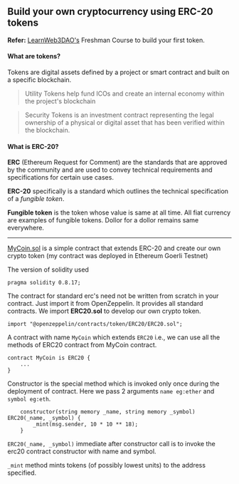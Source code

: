 ## Build your own cryptocurrency using ERC-20 tokens

**Refer:** [LearnWeb3DAO's](https://learnweb3.io/) Freshman Course to build your first token.

#### What are tokens?
Tokens are digital assets defined by a project or smart contract and built on a specific blockchain.

> Utility Tokens help fund ICOs and create an internal economy within the project's blockchain

> Security Tokens is an investment contract representing the legal ownership of a physical or digital asset that has been verified within the blockchain.

#### What is ERC-20?

**ERC** (Ethereum Request for Comment) are the standards that are approved by the community and are used to convey technical requirements and specifications for certain use cases.

**ERC-20** specifically is a standard which outlines the technical specification of a _fungible token_.

**Fungible token** is the token whose value is same at all time.
All fiat currency are examples of fungible tokens. Dollor for a dollor remains same everywhere.

---

[MyCoin.sol](./MyCoin.sol) is a simple contract that extends ERC-20 and create our own crypto token (my contract was deployed in Ethereum Goerli Testnet)

The version of solidity used
```solidity
pragma solidity 0.8.17;
```

The contract for standard erc's need not be written from scratch in your contract. Just import it from OpenZeppelin. It provides all standard contracts. We import **ERC20.sol** to develop our own crypto token. 
```solidity
import "@openzeppelin/contracts/token/ERC20/ERC20.sol";
```

A contract with name `MyCoin` which extends `ERC20` i.e., we can use all the methods of ERC20 contract from MyCoin contract.
```solidity
contract MyCoin is ERC20 {
    ...
}
```

Constructor is the special method which is invoked only once during the deployment of contract. Here we pass 2 arguments `name eg:ether` and `symbol eg:eth`.
```solidity
    constructor(string memory _name, string memory _symbol) ERC20(_name, _symbol) {
        _mint(msg.sender, 10 * 10 ** 18);
    }
```

 `ERC20(_name, _symbol)` immediate after constructor call is to invoke the erc20 contract constructor with name and symbol.

 `_mint` method mints tokens (of possibly lowest units) to the address specified. 
